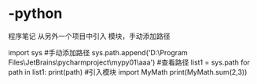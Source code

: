 # -python
程序笔记
从另外一个项目中引入 模块，手动添加路径

import sys
#手动添加路径
sys.path.append('D:\\Program Files\\JetBrains\\pycharmproject\\mypy01\\aaa')
#查看路径
list1 = sys.path
for path in list1:
    print(path)
#引入模块
import MyMath
print(MyMath.sum(2,3))
